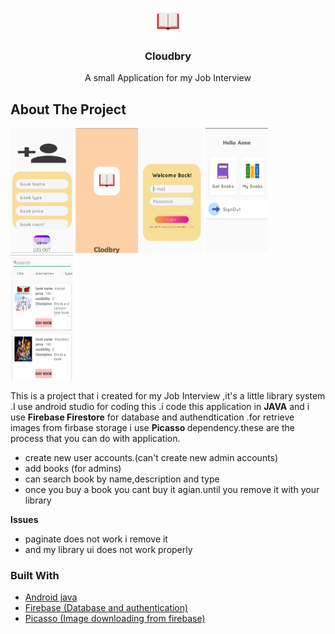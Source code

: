 
<!-- PROJECT SHIELDS -->
<!--
*** I'm using markdown "reference style" links for readability.
*** Reference links are enclosed in brackets [ ] instead of parentheses ( ).
*** See the bottom of this document for the declaration of the reference variables
*** for contributors-url, forks-url, etc. This is an optional, concise syntax you may use.
*** https://www.markdownguide.org/basic-syntax/#reference-style-links
-->




<!-- PROJECT LOGO -->
<br />
<p align="center">
  <a href="https://github.com/KeshavaTelan/Cloudbrary.git">
    <img src="readmd/logo.png"  width="40" height="40">
  </a>

  <h3 align="center">Cloudbry</h3>

  <p align="center">
    A small Application for my Job Interview 
  
  </p>
</p>







<!-- ABOUT THE PROJECT -->
## About The Project

 <img src="readmd/1.png"  width="100" height="200">
 <img src="readmd/2.png"   width="100" height="200">
 <img src="readmd/3.png"   width="100" height="200">
 <img src="readmd/4.png"   width="100" height="200">
 <img src="readmd/5.png"   width="100" height="200">


This is a project that i created for my Job Interview ,it's a little library system .I use android studio for coding this .i code this application in <b>JAVA</b> and i use <b>Firebase Firestore</b> for database and authendtication .for retrieve images from firbase storage i use <b> Picasso </b>dependency.these are the process that you can do with application.
<ul>
<li>create new user accounts.(can't create new admin accounts)</li>
<li>add books (for admins)</li>
<li>can search book by name,description and type</li>
<li>once you buy a book you cant buy it agian.until you remove it with your library</li>
</ul>

<b>Issues</b>
<ul>
<li>paginate does not work i remove it</li>
<li>and my library ui does not work properly</li>
</ul>




### Built With

* [Android java]()
* [Firebase (Database and authentication)]()
* [Picasso (Image downloading from firebase)]()





